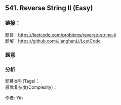 ## 541. Reverse String II (Easy)

### **链接**：
题目：https://leetcode.com/problems/reverse-string-ii  
题解：https://github.com/JianghanLi/LeetCode

### **题意**



### **分析**  
题目类别(Tags)：  
最优复杂度(Complexity)：  



作者: Yin
